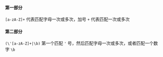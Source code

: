 #### 第一部分
`[a-zA-Z]+` 代表匹配字母一次或多次，加号 `+` 代表匹配一次或多次

#### 第二部分
`(\'[a-zA-Z]+|\b)` 第一个匹配 `'` 号，然后匹配字母一次或多次，或者匹配一个数字 `\b` 